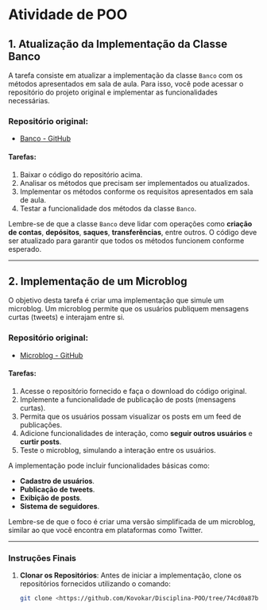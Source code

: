 # Atividade de POO

## 1. Atualização da Implementação da Classe Banco

A tarefa consiste em atualizar a implementação da classe `Banco` com os métodos apresentados em sala de aula. Para isso, você pode acessar o repositório do projeto original e implementar as funcionalidades necessárias.

### Repositório original:
- [Banco - GitHub](https://github.com/Kovokar/Disciplina-POO/tree/main/atvd6%20novo/Atvd_Banco)

#### Tarefas:
1. Baixar o código do repositório acima.
2. Analisar os métodos que precisam ser implementados ou atualizados.
3. Implementar os métodos conforme os requisitos apresentados em sala de aula.
4. Testar a funcionalidade dos métodos da classe `Banco`.

Lembre-se de que a classe `Banco` deve lidar com operações como **criação de contas**, **depósitos**, **saques**, **transferências**, entre outros. O código deve ser atualizado para garantir que todos os métodos funcionem conforme esperado.

---

## 2. Implementação de um Microblog

O objetivo desta tarefa é criar uma implementação que simule um microblog. Um microblog permite que os usuários publiquem mensagens curtas (tweets) e interajam entre si.

### Repositório original:
- [Microblog - GitHub](https://github.com/Kovokar/Disciplina-POO/tree/main/atvd6%20novo/Atvd_Blog)

#### Tarefas:
1. Acesse o repositório fornecido e faça o download do código original.
2. Implemente a funcionalidade de publicação de posts (mensagens curtas).
3. Permita que os usuários possam visualizar os posts em um feed de publicações.
4. Adicione funcionalidades de interação, como **seguir outros usuários** e **curtir posts**.
5. Teste o microblog, simulando a interação entre os usuários.

A implementação pode incluir funcionalidades básicas como:
- **Cadastro de usuários**.
- **Publicação de tweets**.
- **Exibição de posts**.
- **Sistema de seguidores**.

Lembre-se de que o foco é criar uma versão simplificada de um microblog, similar ao que você encontra em plataformas como Twitter.

---

### Instruções Finais

1. **Clonar os Repositórios**:
   Antes de iniciar a implementação, clone os repositórios fornecidos utilizando o comando:
   
   ```bash
   git clone <https://github.com/Kovokar/Disciplina-POO/tree/74cd0a87be97eb8c7490fd108de5d3fcf7fdbef6/atvd6%20novo/Atvd_Blog do repositório>
